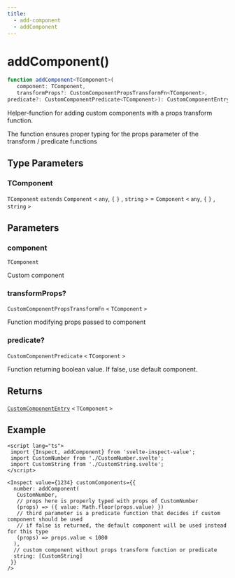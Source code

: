 ```yaml
---
title:
  - add-component
  - addComponent
---
```


# addComponent()

```ts
function addComponent<TComponent>(
   component: TComponent, 
   transformProps?: CustomComponentPropsTransformFn<TComponent>, 
predicate?: CustomComponentPredicate<TComponent>): CustomComponentEntry<TComponent>;
```

Helper-function for adding custom components with a props transform function.

The function ensures proper typing for the props parameter of the transform / predicate functions

## Type Parameters

### TComponent

`TComponent` `extends` `Component` `<` `any`,  `{` 
 `}` , `string` `>`  = `Component` `<` `any`,  `{` 
 `}` , `string` `>` 

## Parameters

### component

`TComponent`

Custom component

### transformProps?

`CustomComponentPropsTransformFn` `<` `TComponent` `>` 

Function modifying props passed to component

### predicate?

`CustomComponentPredicate` `<` `TComponent` `>` 

Function returning boolean value. If false, use default component.

## Returns

[`CustomComponentEntry`](../types/CustomComponentEntry) `<` `TComponent` `>` 

## Example

```svelte
<script lang="ts">
 import {Inspect, addComponent} from 'svelte-inspect-value';
 import CustomNumber from './CustomNumber.svelte';
 import CustomString from './CustomString.svelte';
</script>

<Inspect value={1234} customComponents={{
  number: addComponent(
   CustomNumber,
   // props here is properly typed with props of CustomNumber
   (props) => ({ value: Math.floor(props.value) })
   // third parameter is a predicate function that decides if custom component should be used
   // if false is returned, the default component will be used instead for this type
   (props) => props.value < 1000
  ),
  // custom component without props transform function or predicate
  string: [CustomString]
 }}
/>
```
